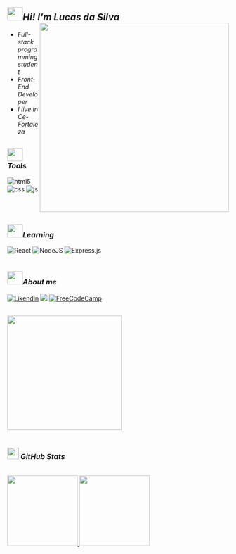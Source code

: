 <h2><img src="https://monophy.com/media/WoXL1l1Sy0yElOsawv/monophy.gif" width='35px' height=30px'><em>Hi! I'm Lucas da Silva</em><img src="https://www.apptuts.net/wp-content/uploads/2018/08/destaquedesenvolvimento.jpg" width="430" align="right"></h2>


<ul>
 <li><em>Full-stack programming student</em></li>
 <li><em>Front-End Developer</em></li>
 <li><em>I live in Ce-Fortaleza</em></li>
</ul>

##

 <h3><img src="https://i.gifer.com/origin/cb/cbad8974b5928d9e4878525b25d64c2d_w200.gif" width='35px' height='30px'><em>Tools</em></h3>
 
 <img align="center" alt="html5" src="https://img.shields.io/badge/HTML5-E34F26?style=for-the-badge&logo=html5&logoColor=white" /> <img align="center" alt="css" src="https://img.shields.io/badge/CSS3-1572B6?style=for-the-badge&logo=css3&logoColor=white" /> <img align="center" alt="js" src="https://img.shields.io/badge/JavaScript-F7DF1E?style=for-the-badge&logo=javascript&logoColor=black" />

</br>
</br>

<h3><img src="https://i.gifer.com/origin/cb/cbad8974b5928d9e4878525b25d64c2d_w200.gif" width='35px' height='30px'><em>Learning</em></h3>

  <p float="left">
  
  <img alt="React" src="https://img.shields.io/badge/react%20-%2320232a.svg?&style=for-the-badge&logo=react&logoColor=%2361DAFB"/>
  <img alt="NodeJS" src="https://img.shields.io/badge/node.js%20-%2343853D.svg?&style=for-the-badge&logo=node.js&logoColor=white"/>
  <img alt="Express.js" src="https://img.shields.io/badge/express.js%20-%23404d59.svg?&style=for-the-badge"/>
  
  
  </br>
  </br>


<h3><img src="https://i.gifer.com/origin/cb/cbad8974b5928d9e4878525b25d64c2d_w200.gif" width='35px' height=30px'><em>About me</em></h3>

[![Likendin](https://img.shields.io/badge/LinkedIn-0077B5?style=for-the-badge&logo=linkedin&logoColor=white)](https://www.linkedin.com/in/lucas-da-silva-lima-479133232/)
<a href = "mailto:lucasdasilvalima2757@gmail.com"><img src="https://img.shields.io/badge/-Gmail-%23333?style=for-the-badge&logo=gmail&logoColor=white" target="_blank"></a>
[![FreeCodeCamp](https://img.shields.io/badge/Freecodecamp-%23123.svg?&style=for-the-badge&logo=freecodecamp&logoColor=dark)](https://www.freecodecamp.org/LucasDev23)

</div>
<div style="display: inline_block"><br>
  <img height="260" src="https://media4.giphy.com/media/qgQUggAC3Pfv687qPC/giphy.gif?cid=790b7611f2f07e74a99606c66f0e003a50699283aa810b77&rid=giphy.gif&ct=g">
</div>

</br>

<h3><img src="https://media2.giphy.com/media/QssGEmpkyEOhBCb7e1/giphy.gif?cid=ecf05e47a0n3gi1bfqntqmob8g9aid1oyj2wr3ds3mg700bl&rid=giphy.gif" width='26px' height='26px'> <em>GitHub Stats</em></h3>
 
 </br>
 
<div>
  <a href="https://github.com/LucasDev23">
  <img height="160em" src="https://github-readme-stats.vercel.app/api?username=LucasDev23&show_icons=true&theme=dark&include_all_commits=true&count_private=true"/>
  <img height="160em" src="https://github-readme-stats.vercel.app/api/top-langs/?username=LucasDev23&layout=compact&langs_count=7&theme=dark"/>
</div>
